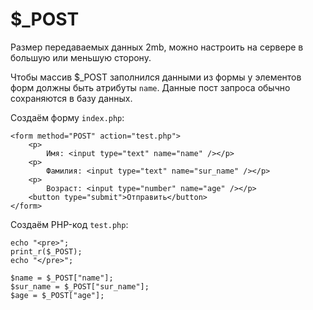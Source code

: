 # $_POST
Размер передаваемых данных 2mb, можно настроить на сервере в большую или меньшую сторону.

Чтобы массив $_POST заполнился данными из формы у элементов форм должны быть атрибуты `name`. Данные пост запроса обычно сохраняются в базу данных.

Создаём форму `index.php`:

    <form method="POST" action="test.php">
        <p>
            Имя: <input type="text" name="name" /></p>
        <p>
            Фамилия: <input type="text" name="sur_name" /></p>
        <p>
            Возраст: <input type="number" name="age" /></p>
        <button type="submit">Отправить</button>
    </form>

Создаём PHP-код `test.php`:

    echo "<pre>";
    print_r($_POST);
    echo "</pre>";

    $name = $_POST["name"];
    $sur_name = $_POST["sur_name"];
    $age = $_POST["age"];
